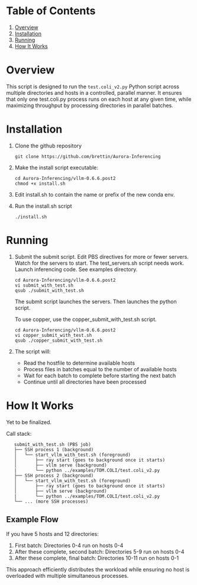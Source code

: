 # Table of Contents
1. [Overview](#overview)
2. [Installation](#installation)
3. [Running](#running)
4. [How It Works](#how-it-works)

# Overview

This script is designed to run the `test.coli_v2.py` Python script across multiple directories and hosts in a controlled, parallel manner. It ensures that only one test.coli.py process runs on each host at any given time, while maximizing throughput by processing directories in parallel batches.

# Installation

1. Clone the github repository

   ```
   git clone https://github.com/brettin/Aurora-Inferencing
   ```

2. Make the install script executable:

   ```
   cd Aurora-Inferencing/vllm-0.6.6.post2
   chmod +x install.sh
   ```

3. Edit install.sh to contain the name or prefix of the new conda env.

4. Run the install.sh script

   ```
   ./install.sh
   ```

# Running

1. Submit the submit script. Edit PBS directives for more or fewer servers.
   Watch for the servers to start. The test_servers.sh script needs work.
   Launch inferencing code. See examples directory.


   ```
   cd Aurora-Inferencing/vllm-0.6.6.post2
   vi submit_with_test.sh
   qsub ./submit_with_test.sh
   ```

   The submit script launches the servers. Then launches the python script.

   To use copper, use the copper_submit_with_test.sh script.

   ```
   cd Aurora-Inferencing/vllm-0.6.6.post2
   vi copper_submit_with_test.sh
   qsub ./copper_submit_with_test.sh
   ```

3. The script will:
   - Read the hostfile to determine available hosts
   - Process files in batches equal to the number of available hosts
   - Wait for each batch to complete before starting the next batch
   - Continue until all directories have been processed

# How It Works

Yet to be finalized.

Call stack:
```
   submit_with_test.sh (PBS job)
   ├── SSH process 1 (background)
   │   └── start_vllm_with_test.sh (foreground)
   │       ├── ray start (goes to background once it starts)
   │       ├── vllm serve (background)
   |       └── python ../examples/TOM.COLI/test.coli_v2.py
   ├── SSH process 2 (background)
   │   └── start_vllm_with_test.sh (foreground)
   │       ├── ray start (goes to background once it starts)
   │       ├── vllm serve (background)
   |       └── python ../examples/TOM.COLI/test.coli_v2.py
   └── ... (more SSH processes)
```
## Example Flow
If you have 5 hosts and 12 directories:
1. First batch: Directories 0-4 run on hosts 0-4
2. After these complete, second batch: Directories 5-9 run on hosts 0-4
3. After these complete, final batch: Directories 10-11 run on hosts 0-1

This approach efficiently distributes the workload while ensuring no host is overloaded with multiple simultaneous processes.

